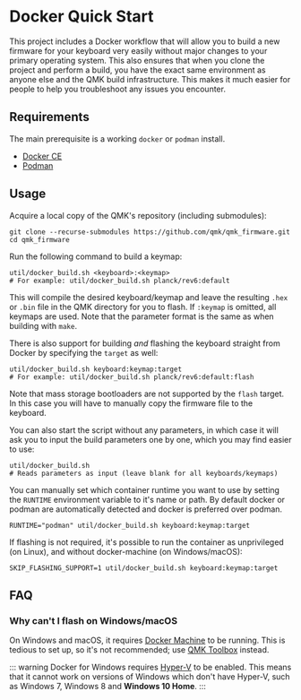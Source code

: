 # Docker Quick Start

This project includes a Docker workflow that will allow you to build a new firmware for your keyboard very easily without major changes to your primary operating system. This also ensures that when you clone the project and perform a build, you have the exact same environment as anyone else and the QMK build infrastructure. This makes it much easier for people to help you troubleshoot any issues you encounter.

## Requirements

The main prerequisite is a working `docker` or `podman` install.

* [Docker CE](https://docs.docker.com/install/#supported-platforms)
* [Podman](https://podman.io/getting-started/installation)

## Usage

Acquire a local copy of the QMK's repository (including submodules):

```
git clone --recurse-submodules https://github.com/qmk/qmk_firmware.git
cd qmk_firmware
```

Run the following command to build a keymap:

```
util/docker_build.sh <keyboard>:<keymap>
# For example: util/docker_build.sh planck/rev6:default
```

This will compile the desired keyboard/keymap and leave the resulting `.hex` or `.bin` file in the QMK directory for you to flash. If `:keymap` is omitted, all keymaps are used. Note that the parameter format is the same as when building with `make`.

There is also support for building _and_ flashing the keyboard straight from Docker by specifying the `target` as well:

```
util/docker_build.sh keyboard:keymap:target
# For example: util/docker_build.sh planck/rev6:default:flash
```

Note that mass storage bootloaders are not supported by the `flash` target. In this case you will have to manually copy the firmware file to the keyboard.

You can also start the script without any parameters, in which case it will ask you to input the build parameters one by one, which you may find easier to use:

```
util/docker_build.sh
# Reads parameters as input (leave blank for all keyboards/keymaps)
```

You can manually set which container runtime you want to use by setting the `RUNTIME` environment variable to it's name or path.
By default docker or podman are automatically detected and docker is preferred over podman.

```
RUNTIME="podman" util/docker_build.sh keyboard:keymap:target
```

If flashing is not required, it's possible to run the container as unprivileged (on Linux), and without docker-machine (on Windows/macOS):

```
SKIP_FLASHING_SUPPORT=1 util/docker_build.sh keyboard:keymap:target
```


## FAQ

### Why can't I flash on Windows/macOS

On Windows and macOS, it requires [Docker Machine](http://gw.tnode.com/docker/docker-machine-with-usb-support-on-windows-macos/) to be running. This is tedious to set up, so it's not recommended; use [QMK Toolbox](https://github.com/qmk/qmk_toolbox) instead.

::: warning
Docker for Windows requires [Hyper-V](https://docs.microsoft.com/en-us/virtualization/hyper-v-on-windows/quick-start/enable-hyper-v) to be enabled. This means that it cannot work on versions of Windows which don't have Hyper-V, such as Windows 7, Windows 8 and **Windows 10 Home**.
:::
